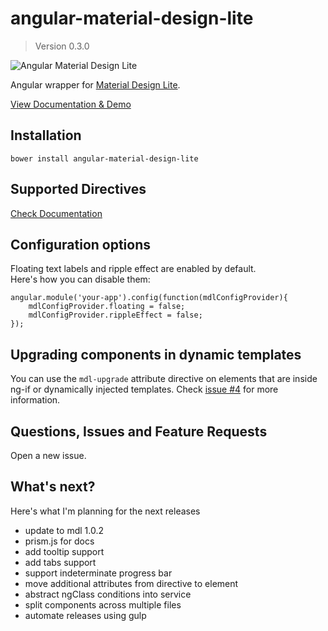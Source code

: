 # angular-material-design-lite
> Version 0.3.0

![Angular Material Design Lite](http://i.imgur.com/SI4Nmb3.png)

Angular wrapper for [Material Design Lite](http://getmdl.io).


[View Documentation & Demo](https://desolate-fjord-7338.herokuapp.com/)


## Installation

`bower install angular-material-design-lite`


## Supported Directives

[Check Documentation](https://desolate-fjord-7338.herokuapp.com/)

## Configuration options

Floating text labels and ripple effect are enabled by default.  
Here's how you can disable them:

    angular.module('your-app').config(function(mdlConfigProvider){
        mdlConfigProvider.floating = false;
        mdlConfigProvider.rippleEffect = false;
    });

## Upgrading components in dynamic templates

You can use the `mdl-upgrade` attribute directive on elements that are inside ng-if or dynamically injected templates.
Check [issue #4](https://github.com/jadjoubran/angular-material-design-lite/issues/4) for more information.

## Questions, Issues and Feature Requests

Open a new issue.

## What's next?

Here's what I'm planning for the next releases

+ update to mdl 1.0.2
+ prism.js for docs
+ add tooltip support
+ add tabs support
+ support indeterminate progress bar
+ move additional attributes from directive to element
+ abstract ngClass conditions into service
+ split components across multiple files
+ automate releases using gulp
